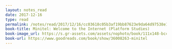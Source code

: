 ```yaml
---
layout: notes_read
date: 2017-12-16
type: read
permalink: /notes/read/2017/12/16/cc03618c05b3af19bb87623e9da64d97538e1261.html
book-title: Minitel: Welcome to the Internet (Platform Studies)
book-image_url: https://s.gr-assets.com/assets/nophoto/book/111x148-bcc042a9c91a29c1d680899eff700a03.png
book-url: https://www.goodreads.com/book/show/36008263-minitel
---
```


